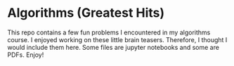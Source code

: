# Algorithms (Greatest Hits)

This repo contains a few fun problems I encountered in my algorithms course. I enjoyed working on these little brain teasers. Therefore, I thought I would include them here. Some files are jupyter notebooks and some are PDFs. Enjoy!
